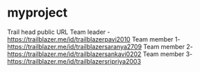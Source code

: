# myproject
Trail head public URL
Team leader  - https://trailblazer.me/id/trailblazerpavi2010
Team member 1- https://trailblazer.me/id/trailblazersaranya2709
Team member 2- https://trailblazer.me/id/trailblazersankavi0202
Team member 3- https://trailblazer.me/id/trailblazersripriya2003
